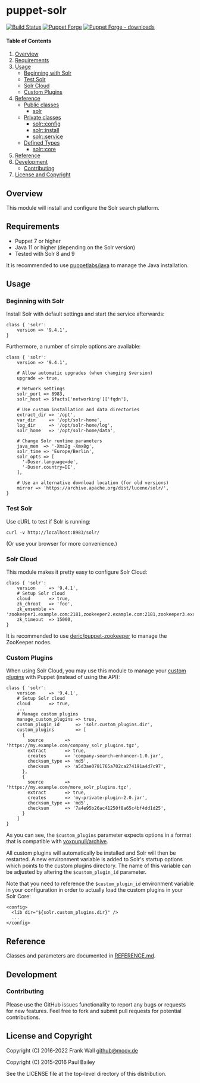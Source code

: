 # puppet-solr

[![Build Status](https://github.com/markt-de/puppet-solr/actions/workflows/ci.yaml/badge.svg)](https://github.com/markt-de/puppet-solr/actions/workflows/ci.yaml)
[![Puppet Forge](https://img.shields.io/puppetforge/v/markt/solr.svg)](https://forge.puppetlabs.com/markt/solr)
[![Puppet Forge - downloads](https://img.shields.io/puppetforge/dt/markt/solr.svg)](https://forge.puppetlabs.com/markt/solr)

#### Table of Contents

1. [Overview](#overview)
2. [Requirements](#requirements)
3. [Usage](#usage)
    - [Beginning with Solr](#beginning-with-solr)
    - [Test Solr](#test-solr)
    - [Solr Cloud](#solr-cloud)
    - [Custom Plugins](#custom-plugins)
4. [Reference](#reference)
    - [Public classes](#public-classes)
        - [solr](#class-solr)
    - [Private classes](#private-classes)
        - [solr::config](#class-solrconfig)
        - [solr::install](#class-solrinstall)
        - [solr::service](#class-solrservice)
    - [Defined Types](#defined-types)
        - [solr::core](#class-solrcore)
5. [Reference](#reference)
6. [Development](#development)
    - [Contributing](#contributing)
7. [License and Copyright](#license-and-copyright)

## Overview

This module will install and configure the Solr search platform.

## Requirements

* Puppet 7 or higher
* Java 11 or higher (depending on the Solr version)
* Tested with Solr 8 and 9

It is recommended to use [puppetlabs/java](https://forge.puppet.com/puppetlabs/java) to manage the Java installation.

## Usage

### Beginning with Solr

Install Solr with default settings and start the service afterwards:

```puppet
class { 'solr':
    version => '9.4.1',
}
```

Furthermore, a number of simple options are available:

```puppet
class { 'solr':
    version => '9.4.1',

    # Allow automatic upgrades (when changing $version)
    upgrade => true,

    # Network settings
    solr_port => 8983,
    solr_host => $facts['networking']['fqdn'],

    # Use custom installation and data directories
    extract_dir => '/opt',
    var_dir     => '/opt/solr-home',
    log_dir     => '/opt/solr-home/log',
    solr_home   => '/opt/solr-home/data',

    # Change Solr runtime parameters
    java_mem  => '-Xms2g -Xmx8g',
    solr_time => 'Europe/Berlin',
    solr_opts => [
      '-Duser.language=de',
      '-Duser.country=DE',
    ],

    # Use an alternative download location (for old versions)
    mirror => 'https://archive.apache.org/dist/lucene/solr/',
}
```

### Test Solr
Use cURL to test if Solr is running:

```
curl -v http://localhost:8983/solr/
```

(Or use your browser for more convenience.)

### Solr Cloud
This module makes it pretty easy to configure Solr Cloud:

```puppet
class { 'solr':
    version     => '9.4.1',
    # Setup Solr cloud
    cloud       => true,
    zk_chroot   => 'foo',
    zk_ensemble => 'zookeeper1.example.com:2181,zookeeper2.example.com:2181,zookeeper3.example.com:2181',
    zk_timeout  => 15000,
}
```

It is recommended to use [deric/puppet-zookeeper](https://forge.puppet.com/deric/zookeeper) to manage the ZooKeeper nodes.

### Custom Plugins
When using Solr Cloud, you may use this module to manage your [custom plugins](https://lucene.apache.org/solr/guide/8_2/adding-custom-plugins-in-solrcloud-mode.html) with Puppet (instead of using the API):

```puppet
class { 'solr':
    version     => '9.4.1',
    # Setup Solr cloud
    cloud       => true,
    ...
    # Manage custom plugins
    manage_custom_plugins => true,
    custom_plugin_id      => 'solr.custom_plugins.dir',
    custom_plugins        => [
      {
        source        => 'https://my.example.com/company_solr_plugins.tgz',
        extract       => true,
        creates       => 'company-search-enhancer-1.0.jar',
        checksum_type => 'md5',
        checksum      => 'a5d3ae0781765a702ca274191a4d7c97',
      },
      {
        source        => 'https://my.example.com/more_solr_plugins.tgz',
        extract       => true,
        creates       => 'my-private-plugin-2.0.jar',
        checksum_type => 'md5',
        checksum      => '7a4e95b26ac41250f8a65c4bf4dd1d25',
      }
    ]
}
```

As you can see, the `$custom_plugins` parameter expects options in a format
that is compatible with [voxpupuli/archive](https://github.com/voxpupuli/puppet-archive).

All custom plugins will automatically be installed and Solr will then be restarted.
A new environment variable is added to Solr's startup options which points to the
custom plugins directory. The name of this variable can be adjusted by altering the
`$custom_plugin_id` parameter.

Note that you need to reference the `$custom_plugin_id` environment variable in
your configuration in order to actually load the custom plugins in your Solr Core:

```
<config>
  <lib dir="${solr.custom_plugins.dir}" />
  ...
</config>
```

## Reference

Classes and parameters are documented in [REFERENCE.md](REFERENCE.md).

## Development

### Contributing

Please use the GitHub issues functionality to report any bugs or requests for new features. Feel free to fork and submit pull requests for potential contributions.

## License and Copyright
Copyright (C) 2016-2022 Frank Wall github@moov.de

Copyright (C) 2015-2016 Paul Bailey

See the LICENSE file at the top-level directory of this distribution.
